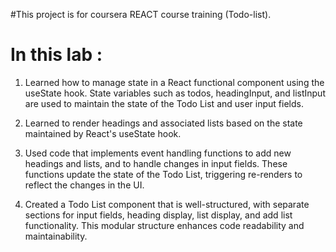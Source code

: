 #This project is for coursera REACT course training (Todo-list).

# In this lab : 
1. Learned how to manage state in a React functional component using the useState hook. State variables such as todos, headingInput, and listInput are used to maintain the state of the Todo List and user input fields.

2. Learned to render headings and associated lists based on the state maintained by React's useState hook.

3. Used code that implements event handling functions to add new headings and lists, and to handle changes in input fields. These functions update the state of the Todo List, triggering re-renders to reflect the changes in the UI.

4. Created a Todo List component that is well-structured, with separate sections for input fields, heading display, list display, and add list functionality. This modular structure enhances code readability and maintainability.
